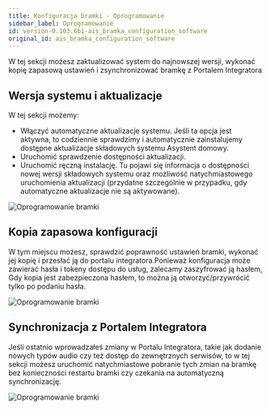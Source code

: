 ```yaml
---
title: Konfiguracja bramki - Oprogramowanie
sidebar_label: Oprogramowanie
id: version-0.103.6b1-ais_bramka_configuration_software
original_id: ais_bramka_configuration_software
---
```


W tej sekcji możesz zaktualizować system do najnowszej wersji, wykonać kopię zapasową ustawień i zsynchronizować bramkę z Portalem Integratora


## Wersja systemu i aktualizacje

W tej sekcji możemy:

* Włączyć automatyczne aktualizacje systemu. Jeśli ta opcja jest aktywna, to codziennie sprawdzimy i automatycznie zainstalujemy dostępne aktualizacje składowych systemu Asystent domowy.
* Uruchomić sprawdzenie dostępności aktualizacji.
* Uruchomić ręczną instalację. Tu pojawi się informacja o dostępności nowej wersji składowych systemu oraz możliwość natychmiastowego uruchomienia aktualizacji (przydatne szczególnie w przypadku, gdy automatyczne aktualizacje nie są aktywowane).

![Oprogramowanie bramki](/AIS-docs/img/en/bramka/config_ais_dom_section1.png)


## Kopia zapasowa konfiguracji

W tym miejscu możesz, sprawdzić poprawność ustawień bramki, wykonać jej kopię i przesłać ją do portalu integratora.Ponieważ konfiguracja może zawierać hasła i tokeny dostępu do usług, zalecamy zaszyfrować ją hasłem, Gdy kopia jest zabezpieczona hasłem, to można ją otworzyć/przywrócić tylko po podaniu hasła.

![Oprogramowanie bramki](/AIS-docs/img/en/bramka/config_ais_dom_section1_2.png)


## Synchronizacja z **Portalem Integratora**

Jeśli ostatnio wprowadzałeś zmiany w Portalu Integratora, takie jak dodanie nowych typów audio czy też dostęp do zewnętrznych serwisów, to w tej sekcji możesz uruchomić natychmiastowe pobranie tych zmian na bramkę bez konieczności restartu bramki czy czekania na automatyczną synchronizację.

![Oprogramowanie bramki](/AIS-docs/img/en/bramka/config_ais_dom_section1_3.png)
